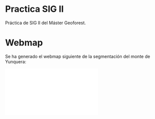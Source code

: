 # Practica SIG II
Práctica de SIG II del Máster Geoforest.

# Webmap  
Se ha generado el webmap siguiente de la segmentación del monte de Yunquera:  

![](segmentationMap_ACG.html)
